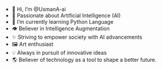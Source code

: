 - 👋 Hi, I’m @UsmanA-ai
- 🚀 Passionate about Artificial Intelligence (AI)
- 🌱 I’m currently learning Python Language
- 👁️ Believer in Intelligence Augmentation
- ✨ Striving to empower society with AI advancements
- 🖼️ Art enthusiast
- 💡 Always in pursuit of innovative ideas
- 🌎 Believer of technology as a tool to shape a better future. 


<!---
UsmanA-ai/UsmanA-ai is a ✨ unique ✨ repository because its `README.md` (this file) appears on your GitHub profile.
You can click the Preview link to take a look at your changes.
--->
